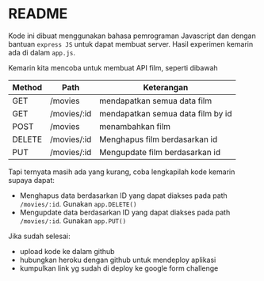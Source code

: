 # README

Kode ini dibuat menggunakan bahasa pemrograman Javascript dan dengan bantuan `express JS` untuk dapat membuat server. Hasil experimen kemarin ada di dalam `app.js`. 

Kemarin kita mencoba untuk membuat API film, seperti dibawah

|Method|Path|Keterangan|
|-----|-----|--|
|GET|/movies| mendapatkan semua data film
|GET|/movies/:id| mendapatkan semua data film by id
|POST|/movies| menambahkan film
|DELETE|/movies/:id| Menghapus film berdasarkan id
|PUT|/movies/:id| Mengupdate film berdasarkan id

Tapi ternyata masih ada yang kurang, coba lengkapilah kode kemarin supaya dapat:
- Menghapus data berdasarkan ID yang dapat diakses pada path `/movies/:id`. Gunakan `app.DELETE()`
- Mengupdate data berdasarkan ID yang dapat diakses pada path `/movies/:id`. Gunakan `app.PUT()`

Jika sudah selesai:
- upload kode ke dalam github
- hubungkan heroku dengan github untuk mendeploy aplikasi
- kumpulkan link yg sudah di deploy ke google form challenge